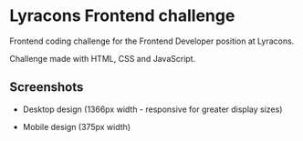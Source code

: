 # Lyracons Frontend challenge

Frontend coding challenge for the Frontend Developer position at Lyracons.

Challenge made with HTML, CSS and JavaScript.

## Screenshots

- Desktop design (1366px width - responsive for greater display sizes)

- Mobile design (375px width)
